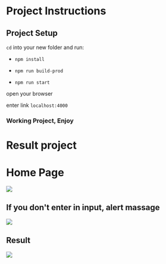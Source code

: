 # Project Instructions


## Project Setup

`cd` into your new folder and run:
- `npm install`

- `npm run build-prod`

- `npm run start`

open your browser 

enter link `localhost:4000`

### Working Project, Enjoy

# Result project

# Home Page

![](Images__Readme/1.PNG)

## If you don't enter in input, alert massage

![](Images__Readme/2.PNG)

## Result 

![](Images__Readme/3.jpg)